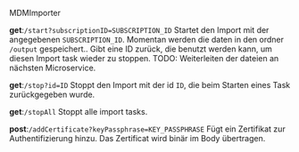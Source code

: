 MDMImporter

**get**:`/start?subscriptionID=SUBSCRIPTION_ID` 
Startet den Import mit der angegebenen `SUBSCRIPTION_ID`.
Momentan werden die daten in den ordner `/output` gespeichert..
Gibt eine ID zurück, die benutzt werden kann, um diesen Import task wieder zu stoppen.
TODO: Weiterleiten der dateien an nächsten Microservice.

**get**:`/stop?id=ID`
Stoppt den Import mit der id `ID`, die beim Starten eines Task zurückgegeben wurde.

**get**:`/stopAll`
Stoppt alle import tasks.

**post**:`/addCertificate?keyPassphrase=KEY_PASSPHRASE`
Fügt ein Zertifikat zur Authentifizierung hinzu. Das Zertificat wird binär im Body übertragen.

